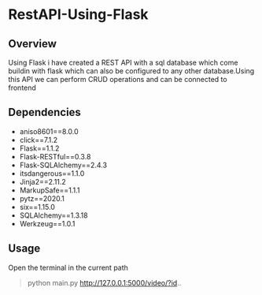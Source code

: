 # RestAPI-Using-Flask
## Overview
  Using Flask i have created a REST API with a sql database which come buildin with flask which can also be configured to any other database.Using this API we can perform CRUD operations and can be connected to frontend
  
 ## Dependencies
  - aniso8601==8.0.0
  - click==7.1.2
  - Flask==1.1.2
  - Flask-RESTful==0.3.8
  - Flask-SQLAlchemy==2.4.3
  - itsdangerous==1.1.0
  - Jinja2==2.11.2
  - MarkupSafe==1.1.1
  - pytz==2020.1
  - six==1.15.0
  - SQLAlchemy==1.3.18
  - Werkzeug==1.0.1
  
 ## Usage
  Open the terminal in the current path 
  > python main.py
  > http://127.0.0.1:5000/video/?id.. 
